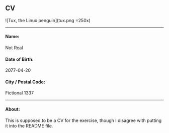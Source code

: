 ## CV
![Tux, the Linux penguin](tux.png =250x)

----  
#### Name:
Not Real  
#### Date of Birth:
2077-04-20  
#### City / Postal Code: 
Fictional 1337

----  

#### About:
This is supposed to be a CV for the exercise, though I disagree with putting it into the README file.
